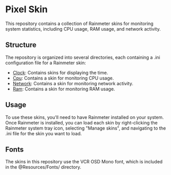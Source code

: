 # Pixel Skin
This repository contains a collection of Rainmeter skins for monitoring system statistics, including CPU usage, RAM usage, and network activity.

## Structure
The repository is organized into several directories, each containing a .ini configuration file for a Rainmeter skin:

- [Clock](Clock/README.md): Contains skins for displaying the time.
- [Cpu](Cpu/README.md): Contains a skin for monitoring CPU usage.
- [Network](Network/README.md): Contains a skin for monitoring network activity.
- [Ram](Ram/README.md): Contains a skin for monitoring RAM usage.

## Usage
To use these skins, you'll need to have Rainmeter installed on your system. Once Rainmeter is installed, you can load each skin by right-clicking the Rainmeter system tray icon, selecting "Manage skins", and navigating to the .ini file for the skin you want to load.

## Fonts
The skins in this repository use the VCR OSD Mono font, which is included in the @Resources/Fonts/ directory.

<!--## Detailed Explanation of .ini Files
### Cpu/Cpu.ini
This file configures a Rainmeter skin that displays the current CPU usage. It uses the Measure=CPU directive to measure CPU usage and displays it with the MeterUsedPercent meter. The text, font, color, and position of the meter are configured in the MeterUsedPercent section.

### Network/Network.ini
This file configures a Rainmeter skin that displays network activity, including upload and download speeds. It uses the Measure=NetIn and Measure=NetOut directives to measure network activity. The upload speed is displayed with the MeterUploadValue meter and the download speed is displayed with the MeterDownloadValue meter. The text, font, color, and position of the meters are configured in the MeterUploadValue and MeterDownloadValue sections.

### Ram/Ram.ini
This file configures a Rainmeter skin that displays the current physical memory usage. It uses the Measure=PhysicalMemory directive to measure memory usage and displays it with the MeterUsedPercent meter. The text, font, color, and position of the meter are configured in the MeterUsedPercent section.

### Clock/At Bottom.ini
This file configures a Rainmeter skin that displays the current time at the bottom of your screen. It likely contains settings for the font, size, and position of the clock. The Measure=Time directive is used to get the current time, and a meter is used to display this time on the screen. The format of the time (12-hour or 24-hour), the font, color, and position of the meter are configured in this file.

### Clock/Multi Clocks.ini
This file configures a Rainmeter skin that displays multiple clocks, likely for different time zones. It probably contains settings for each individual clock, including the time zone, font, size, and position. Each clock uses the Measure=Time directive with a different TimeZone setting to get the current time in different time zones. Each time is displayed with a separate meter, and the format of the time (12-hour or 24-hour), the font, color, and position of each meter are configured in this file.
-->